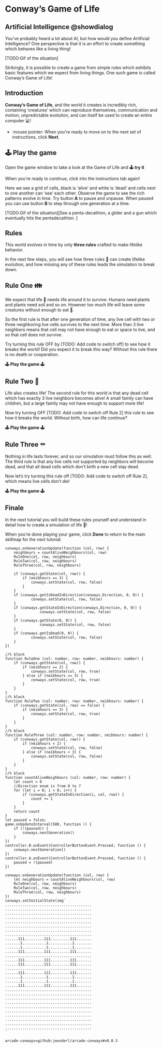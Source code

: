 # Conway’s Game of LIfe

## Artificial Intelligence @showdialog
You’ve probably heard a lot about AI, but how would you define 
Artificial Intelligence? One perspective is that it is an effort to 
create something which behaves like a living thing!  

[TODO:Gif of the situation]

Strikingly, it is possible to create a game from simple rules 
which exhibits basic features which we expect from living things. One such game is called Conway’s Game of Life!


##  Introduction

**Conway’s Game of Life**, and the world it creates is incredibly rich, 
containing ‘creatures’ which can reproduce themselves, 
communication and motion, unpredictable evolution, and can itself be used to 
create an entire computer 💻! 

- :mouse pointer: When you're ready to move on to the next set of instructions, click **Next**.

## 🕹️ Play the game

Open the game window to take a look at the Game of Life and **🕹️ try it** 

When you're ready to continue, click into the instructions tab again!

Here we see a grid of cells, black is ‘alive’ and white is ‘dead’ and cells 
next to one another can ‘see’ each other. Observe the game to see
the rich patterns evolve in time. Try button **A** to pause and unpause. 
When paused you can use button **B** to step through one generation at a time. 

[TODO:Gif of the situation][See a penta-decathlon, a glider and a gun which eventually hits the pentadecathlon. ]

## Rules

This world evolves in time by only **three rules** crafted to make lifelike behavior.

In the next few steps, you will see how three rules 📜 can create lifelike
 evolution, and how missing any of these rules leads the simulation to break down. 


## Rule One 👪

We expect that life 🌱 needs life around it to survive. Humans need plants 
and plants need soil and so on. However too much life will leave 
some creatures without enough to eat 🥣. 

So the first rule is that after one generation of time, any live cell with two 
or three neighboring live cells survives to the next time. More than 
3 live neighbors means that cell may not have enough to eat or
space to live, and so that cell does not survive.

Try turning this rule OFF by [TODO: Add code to switch off] to see how it breaks the world! 
Did you expect it to break this way? Without this rule there is no death or cooperation. 

**🕹️ Play the game 🕹️**

## Rule Two 👶

Life also creates life! The second rule for this world is that any dead cell 
which has exactly 3 live neighbors becomes alive! A small family can have 
children, but a large family may not have enough to support more life! 

Now try turning OFF [TODO: Add code to switch off Rule 2] this rule to see how it breaks 
the world. Without birth, how can life continue? 

**🕹️ Play the game 🕹️**

## Rule Three ⚰️

Nothing in life lasts forever, and so our simulation must follow this as well.
The third rule is that any live cells not supported by neighbors will become
 dead, and that all dead cells which don’t birth a new cell stay dead. 
 
 Now let’s try turning this rule off [TODO: Add code to switch off Rule 2], which means live cells don’t die! 

**🕹️ Play the game 🕹️**

## Finale


In the next tutorial you will build these rules yourself and understand in detail 
how to create a simulation of life 🌱! 

When you're done playing your game, click **Done** to return to the 
main skillmap for the next tutorial.


```ghost
conways.onGenerationUpdate(function (col, row) {
    neighbours = countAliveNeighbours(col, row)
    RuleOne(col, row, neighbours)
    RuleTwo(col, row, neighbours)
    RuleThree(col, row, neighbours)

    if (conways.getState(col, row)) {
        if (neibhours == 3) {
            conways.setState(col, row, false)
        }
    }
    if (conways.getIsDeadInDirection(conways.Direction, 0, 0)) {
            conways.setState(col, row, false)
    }
    if (conways.getStateInDirection(conways.Direction, 0, 0)) {
                conways.setState(col, row, false)
    }
    if (conways.getState(0, 0)) {
                conways.setState(col, row, false)
    }
    if (conways.getIsDead(0, 0)) {
            conways.setState(col, row, false)
    }
})

```

```customts
//% block
function RuleOne (col: number, row: number, neibhours: number) {
    if (conways.getState(col, row)) {
        if (neibhours == 2) {
            conways.setState(col, row, true)
        } else if (neibhours == 3) {
            conways.setState(col, row, true)
        }
    }
}
//% block
function RuleTwo (col: number, row: number, neibhours: number) {
    if (conways.getState(col, row) == false) {
        if (neibhours == 3) {
            conways.setState(col, row, true)
        }
    }
}
//% block
function RuleThree (col: number, row: number, neibhours: number) {
    if (conways.getState(col, row)) {
        if (neibhours < 2) {
            conways.setState(col, row, false)
        } else if (neibhours > 3) {
            conways.setState(col, row, false)
        }
    } 
}
//% block
function countAliveNeighbours (col: number, row: number) {
    let count = 0
    //Direction enum is from 0 to 7
    for (let i = 0; i < 8; i++) {
        if (conways.getStateInDirection(i, col, row)) {
            count += 1
        }
    }
    return count
}
let paused = false;
game.onUpdateInterval(500, function () {
    if (!(paused)) {
        conways.nextGeneration()
    }
})
controller.B.onEvent(ControllerButtonEvent.Pressed, function () {
    conways.nextGeneration()
})
controller.A.onEvent(ControllerButtonEvent.Pressed, function () {
    paused = !(paused)
})
```

```template
conways.onGenerationUpdate(function (col, row) {
    let neighbours = countAliveNeighbours(col, row)
    RuleOne(col, row, neighbours)
    RuleTwo(col, row, neighbours)
    RuleThree(col, row, neighbours)
})
conways.setInitialState(img`
........................................
........................................
........................................
........................................
........................................
........................................
........................................
........................................
......111.........111.........111.......
.......1...........1...........1........
.......1...........1...........1........
......111.........111.........111.......
........................................
......111.........111.........111.......
......111.........111.........111.......
........................................
......111.........111.........111.......
.......1...........1...........1........
.......1...........1...........1........
......111.........111.........111.......
........................................
........................................
........................................
........................................
........................................
........................................
........................................
........................................
........................................
........................................
`
```

```package
arcade-conways=github:jwunderl/arcade-conways#v0.0.3
```
